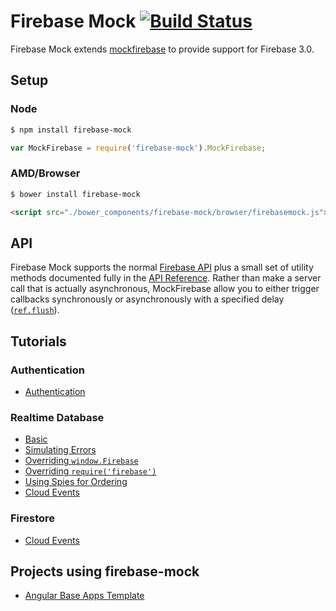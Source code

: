 Firebase Mock [![Build Status](https://travis-ci.org/soumak77/firebase-mock.svg?branch=master)](https://travis-ci.org/soumak77/firebase-mock)
============

Firebase Mock extends [mockfirebase](https://github.com/katowulf/mockfirebase) to provide support for Firebase 3.0.

## Setup

### Node

```bash
$ npm install firebase-mock
```

```js
var MockFirebase = require('firebase-mock').MockFirebase;
```

### AMD/Browser

```bash
$ bower install firebase-mock
```

```html
<script src="./bower_components/firebase-mock/browser/firebasemock.js"></script>
```

## API

Firebase Mock supports the normal [Firebase API](https://firebase.google.com/docs/reference/js/) plus a small set of utility methods documented fully in the [API Reference](API.md). Rather than make a server call that is actually asynchronous, MockFirebase allow you to either trigger callbacks synchronously or asynchronously with a specified delay ([`ref.flush`](API.md#flushdelay---ref)).

## Tutorials

### Authentication
* [Authentication](tutorials/auth/authentication.md)

### Realtime Database
* [Basic](tutorials/rtdb/basic.md)
* [Simulating Errors](tutorials/rtdb/errors.md)
* [Overriding `window.Firebase`](tutorials/rtdb/override.md)
* [Overriding `require('firebase')`](tutorials/rtdb/proxyquire.md)
* [Using Spies for Ordering](tutorials/rtdb/spies.md)
* [Cloud Events](tutorials/rtdb/cloudevents.md)

### Firestore
* [Cloud Events](tutorials/firestore/cloudevents.md)

## Projects using firebase-mock
* [Angular Base Apps Template](https://github.com/base-apps/angular-firebase-template)
